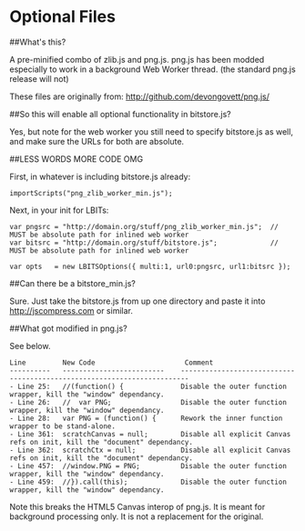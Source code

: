 Optional Files
==============

##What's this?

A pre-minified combo of zlib.js and png.js.  png.js has been modded especially to work in a background Web Worker thread.  (the standard png.js release will not)

These files are originally from: http://github.com/devongovett/png.js/

##So this will enable all optional functionality in bitstore.js?

Yes, but note for the web worker you still need to specify bitstore.js as well, and make sure the URLs for both are absolute.

##LESS WORDS MORE CODE OMG

First, in whatever is including bitstore.js already:

```
importScripts("png_zlib_worker_min.js");
```

Next, in your init for LBITs:

```
var pngsrc = "http://domain.org/stuff/png_zlib_worker_min.js";  // MUST be absolute path for inlined web worker
var bitsrc = "http://domain.org/stuff/bitstore.js";             // MUST be absolute path for inlined web worker

var opts   = new LBITSOptions({ multi:1, url0:pngsrc, url1:bitsrc });
```

##Can there be a bitstore_min.js?

Sure.  Just take the bitstore.js from up one directory and paste it into http://jscompress.com or similar.

##What got modified in png.js?

See below.

```
Line         New Code                      Comment
----------   -------------------------    ------------------------------------------------------------------------
- Line 25:   //(function() {              Disable the outer function wrapper, kill the "window" dependancy.
- Line 26:   //  var PNG;                 Disable the outer function wrapper, kill the "window" dependancy.
- Line 28:   var PNG = (function() {      Rework the inner function wrapper to be stand-alone.
- Line 361:  scratchCanvas = null;        Disable all explicit Canvas refs on init, kill the "document" dependancy.
- Line 362:  scratchCtx = null;           Disable all explicit Canvas refs on init, kill the "document" dependancy.
- Line 457:  //window.PNG = PNG;          Disable the outer function wrapper, kill the "window" dependancy.
- Line 459:  //}).call(this);             Disable the outer function wrapper, kill the "window" dependancy.
```

Note this breaks the HTML5 Canvas interop of png.js.  It is meant for background processing only.  It is not a replacement for the original.
